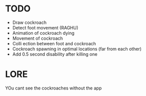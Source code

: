 # TODO

* Draw cockroach
* Detect foot movement (RAGHU)
* Animation of cockroach dying
* Movement of cockroach
* Colli ection between foot and cockroach
* Cockroach spawning in optimal locations (far from each other)
* Add 0.5 second disability after killing one


# LORE

YOu cant see the cockroaches without the app